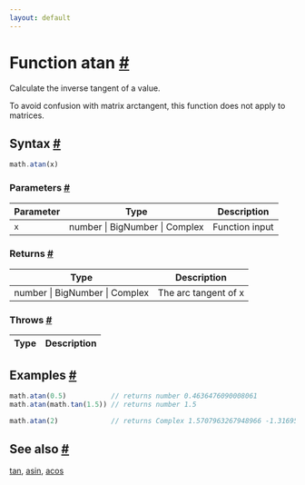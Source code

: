 ```yaml
---
layout: default
---
```


<!-- Note: This file is automatically generated from source code comments. Changes made in this file will be overridden. -->

<h1 id="function-atan">Function atan <a href="#function-atan" title="Permalink">#</a></h1>

Calculate the inverse tangent of a value.

To avoid confusion with matrix arctangent, this function does not apply
to matrices.


<h2 id="syntax">Syntax <a href="#syntax" title="Permalink">#</a></h2>

```js
math.atan(x)
```

<h3 id="parameters">Parameters <a href="#parameters" title="Permalink">#</a></h3>

Parameter | Type | Description
--------- | ---- | -----------
`x` | number &#124; BigNumber &#124; Complex | Function input

<h3 id="returns">Returns <a href="#returns" title="Permalink">#</a></h3>

Type | Description
---- | -----------
number &#124; BigNumber &#124; Complex | The arc tangent of x


<h3 id="throws">Throws <a href="#throws" title="Permalink">#</a></h3>

Type | Description
---- | -----------


<h2 id="examples">Examples <a href="#examples" title="Permalink">#</a></h2>

```js
math.atan(0.5)           // returns number 0.4636476090008061
math.atan(math.tan(1.5)) // returns number 1.5

math.atan(2)             // returns Complex 1.5707963267948966 -1.3169578969248166 i
```


<h2 id="see-also">See also <a href="#see-also" title="Permalink">#</a></h2>

[tan](tan.html),
[asin](asin.html),
[acos](acos.html)
